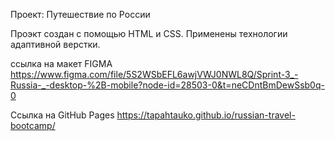 Проект: Путешествие по России

Проэкт создан с помощью HTML и CSS.
Применены технологии адаптивной верстки.

ссылка на макет FIGMA 
https://www.figma.com/file/5S2WSbEFL6awjVWJ0NWL8Q/Sprint-3_-Russia-_-desktop-%2B-mobile?node-id=28503-0&t=neCDntBmDewSsb0q-0

Ссылка на GitHub Pages https://tapahtauko.github.io/russian-travel-bootcamp/
